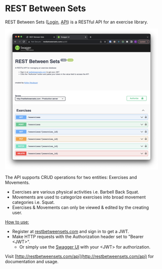 # REST Between Sets
REST Between Sets ([Login](http://www.restbetweensets.com), [API](http://www.restbetweensets.com/API)) is a RESTful API for an exercise library.

<img src="img/rest-between-sets-api.png" width="600">

The API supports CRUD operations for two entities: Exercises and Movements. 

- Exercises are various physical activities i.e. Barbell Back Squat. 
- Movements are used to categorize exercises into broad movement categories i.e. Squat.
- Exercises & Movements can only be viewed & edited by the creating user.

<u>How to use:</u>

- Register at [restbetweensets.com](http://restbetweensets.com) and sign in to get a JWT.
- Make HTTP requests with the Authorization header set to "Bearer \<JWT\>".
  - Or simply use the [Swagger UI](http://restbetweensets.com/api) with your \<JWT\> for authorization.

Visit [http://restbetweensets.com/api](http://restbetweensets.com/api) for documentation and usage.
